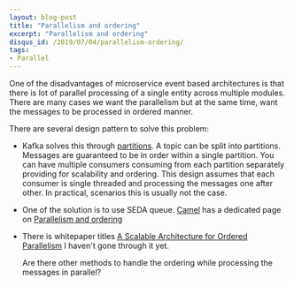 ```yaml
---
layout: blog-post
title: "Parallelism and ordering"
excerpt: "Parallelism and ordering"
disqus_id: /2019/07/04/parallelism-ordering/
tags:
- Parallel
---
```


One of the disadvantages of microservice event based architectures is that there is lot of parallel processing of a single entity across multiple modules.
There are many cases we want the parallelism but at the same time, want the messages to be processed in ordered manner.

There are several design pattern to solve this problem:

* Kafka solves this through [partitions](http://kafka.apache.org/090/documentation.html). A topic can be split into partitions. Messages are guaranteed to be in order within a single partition. You can have multiple consumers consuming from each partition separately providing for scalability and ordering. This design assumes that each consumer is single threaded and processing the messages one after other. In practical, scenarios this is usually not the case.

* One of the solution is to use SEDA queue. [Camel](https://camel.apache.org/) has a dedicated page on [Parallelism and ordering](https://camel.apache.org/parallel-processing-and-ordering.html)

* There is whitepaper titles [A Scalable Architecture for Ordered Parallelism](https://people.csail.mit.edu/sanchez/papers/2015.swarm.micro.pdf)
  I haven't gone through it yet.

  Are there other methods to handle the ordering while processing the messages in parallel?